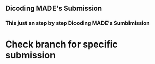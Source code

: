 ## Dicoding MADE's Submission
### This just an step by step Dicoding MADE's Sumbimission

# Check branch for specific submission
